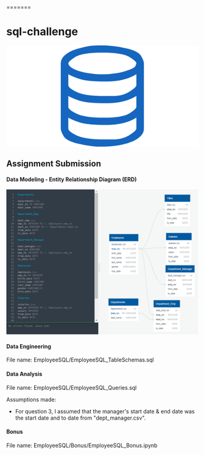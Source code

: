 =======
# sql-challenge

![sql.png](sql.png)

Assignment Submission
-

#### Data Modeling - Entity Relationship Diagram (ERD)

![EmployeeSQL_ERD.png](EmployeeSQL_ERD.PNG)

#### Data Engineering

File name: EmployeeSQL/EmployeeSQL_TableSchemas.sql

#### Data Analysis

File name: EmployeeSQL/EmployeeSQL_Queries.sql

Assumptions made:
- For question 3, I assumed that the manager's start date & end date was the start date and to date from "dept_manager.csv".

#### Bonus

File name: EmployeeSQL/Bonus/EmployeeSQL_Bonus.ipynb